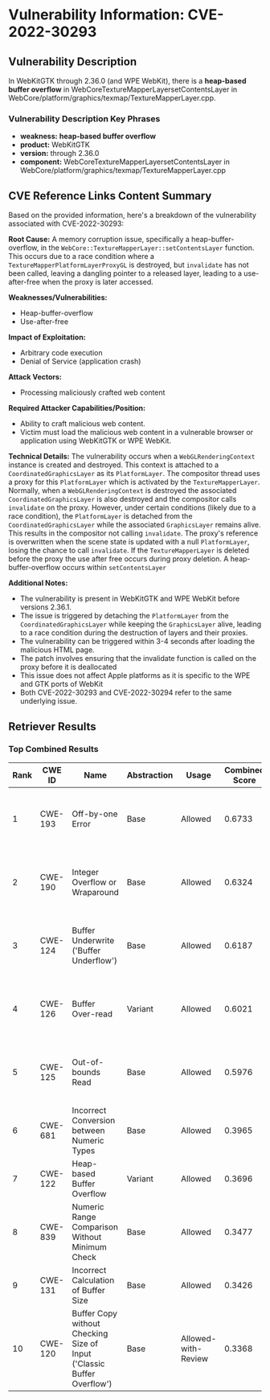 # Vulnerability Information: CVE-2022-30293

## Vulnerability Description
In WebKitGTK through 2.36.0 (and WPE WebKit), there is a **heap-based buffer overflow** in WebCoreTextureMapperLayersetContentsLayer in WebCore/platform/graphics/texmap/TextureMapperLayer.cpp.

### Vulnerability Description Key Phrases
- **weakness:** **heap-based buffer overflow**
- **product:** WebKitGTK
- **version:** through 2.36.0
- **component:** WebCoreTextureMapperLayersetContentsLayer in WebCore/platform/graphics/texmap/TextureMapperLayer.cpp

## CVE Reference Links Content Summary
Based on the provided information, here's a breakdown of the vulnerability associated with CVE-2022-30293:

**Root Cause:**
A memory corruption issue, specifically a heap-buffer-overflow, in the `WebCore::TextureMapperLayer::setContentsLayer` function. This occurs due to a race condition where a `TextureMapperPlatformLayerProxyGL` is destroyed, but `invalidate` has not been called, leaving a dangling pointer to a released layer, leading to a use-after-free when the proxy is later accessed.

**Weaknesses/Vulnerabilities:**
- Heap-buffer-overflow
- Use-after-free

**Impact of Exploitation:**
- Arbitrary code execution
- Denial of Service (application crash)

**Attack Vectors:**
- Processing maliciously crafted web content

**Required Attacker Capabilities/Position:**
- Ability to craft malicious web content.
- Victim must load the malicious web content in a vulnerable browser or application using WebKitGTK or WPE WebKit.

**Technical Details:**
The vulnerability occurs when a `WebGLRenderingContext` instance is created and destroyed. This context is attached to a `CoordinatedGraphicsLayer` as its `PlatformLayer`. The compositor thread uses a proxy for this `PlatformLayer` which is activated by the `TextureMapperLayer`. Normally, when a `WebGLRenderingContext` is destroyed the associated `CoordinatedGraphicsLayer` is also destroyed and the compositor calls `invalidate` on the proxy. However, under certain conditions (likely due to a race condition), the `PlatformLayer` is detached from the `CoordinatedGraphicsLayer` while the associated `GraphicsLayer` remains alive. This results in the compositor not calling `invalidate`. The proxy's reference is overwritten when the scene state is updated with a null `PlatformLayer`, losing the chance to call `invalidate`.  If the `TextureMapperLayer` is deleted before the proxy the use after free occurs during proxy deletion. A heap-buffer-overflow occurs within `setContentsLayer`

**Additional Notes:**
- The vulnerability is present in WebKitGTK and WPE WebKit before versions 2.36.1.
- The issue is triggered by detaching the `PlatformLayer` from the `CoordinatedGraphicsLayer` while keeping the `GraphicsLayer` alive, leading to a race condition during the destruction of layers and their proxies.
- The vulnerability can be triggered within 3-4 seconds after loading the malicious HTML page.
- The patch involves ensuring that the invalidate function is called on the proxy before it is deallocated
- This issue does not affect Apple platforms as it is specific to the WPE and GTK ports of WebKit
- Both CVE-2022-30293 and CVE-2022-30294 refer to the same underlying issue.

## Retriever Results

### Top Combined Results

| Rank | CWE ID | Name | Abstraction | Usage | Combined Score | Retrievers | Individual Scores |
|------|--------|------|-------------|-------|---------------|------------|-------------------|
| 1 | CWE-193 | Off-by-one Error | Base | Allowed | 0.6733 | dense, sparse, graph | dense: 0.539, sparse: 0.133, graph: 0.915 |
| 2 | CWE-190 | Integer Overflow or Wraparound | Base | Allowed | 0.6324 | dense, sparse, graph | dense: 0.561, sparse: 0.141, graph: 0.759 |
| 3 | CWE-124 | Buffer Underwrite ('Buffer Underflow') | Base | Allowed | 0.6187 | dense, sparse, graph | dense: 0.576, sparse: 0.112, graph: 0.745 |
| 4 | CWE-126 | Buffer Over-read | Variant | Allowed | 0.6021 | dense, sparse, graph | dense: 0.586, sparse: 0.137, graph: 0.784 |
| 5 | CWE-125 | Out-of-bounds Read | Base | Allowed | 0.5976 | dense, sparse, graph | dense: 0.554, sparse: 0.129, graph: 0.690 |
| 6 | CWE-681 | Incorrect Conversion between Numeric Types | Base | Allowed | 0.3965 | sparse, graph | sparse: 0.144, graph: 0.878 |
| 7 | CWE-122 | Heap-based Buffer Overflow | Variant | Allowed | 0.3696 | dense, sparse | dense: 0.604, sparse: 0.171 |
| 8 | CWE-839 | Numeric Range Comparison Without Minimum Check | Base | Allowed | 0.3477 | sparse, graph | sparse: 0.115, graph: 0.789 |
| 9 | CWE-131 | Incorrect Calculation of Buffer Size | Base | Allowed | 0.3426 | dense, sparse | dense: 0.543, sparse: 0.124 |
| 10 | CWE-120 | Buffer Copy without Checking Size of Input ('Classic Buffer Overflow') | Base | Allowed-with-Review | 0.3368 | sparse, graph | sparse: 0.113, graph: 0.807 |

